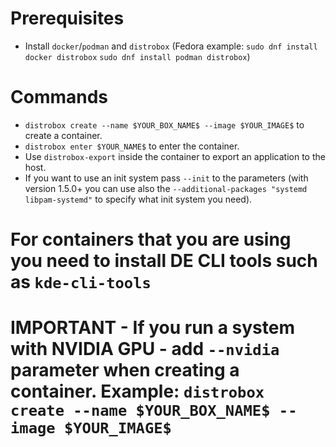 # Prerequisites
* Install `docker`/`podman` and `distrobox` (Fedora example: `sudo dnf install docker distrobox` `sudo dnf install podman distrobox`)

# Commands
* `distrobox create --name $YOUR_BOX_NAME$ --image $YOUR_IMAGE$` to create a container.
* `distrobox enter $YOUR_NAME$` to enter the container.
* Use `distrobox-export` inside the container to export an application to the host.
* If you want to use an init system pass `--init` to the parameters (with version 1.5.0+ you can use also the `--additional-packages "systemd libpam-systemd"` to specify what init system you need).

# For containers that you are using you need to install DE CLI tools such as `kde-cli-tools`

# IMPORTANT - If you run a system with NVIDIA GPU - add `--nvidia` parameter when creating a container. Example: `distrobox create --name $YOUR_BOX_NAME$ --image $YOUR_IMAGE$`